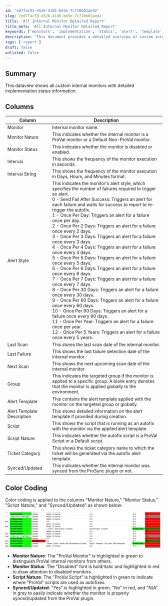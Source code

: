 ```yaml
---
id: 'ed7fac53-e526-41d5-be5e-7c710b01aed2'
slug: /ed7fac53-e526-41d5-be5e-7c710b01aed2
title: 'All Internal Monitor Detailed Report'
title_meta: 'All Internal Monitor Detailed Report'
keywords: ['monitors', 'implementation', 'status', 'alert', 'template', 'sync', 'script', 'failure', 'scan', 'group']
description: 'This document provides a detailed overview of custom internal monitors, including their implementation status, alert styles, execution intervals, and color coding for easy identification of monitor nature and status. It serves as a comprehensive guide for managing and understanding internal monitoring processes.'
tags: ['report']
draft: false
unlisted: false
---
```


## Summary

This dataview shows all custom internal monitors with detailed implementation status information.

## Columns

| Column                    | Description                                                                                                                                                                                                                                                                                                                                                                                                                                                                                                                                                                                                                       |
|---------------------------|-----------------------------------------------------------------------------------------------------------------------------------------------------------------------------------------------------------------------------------------------------------------------------------------------------------------------------------------------------------------------------------------------------------------------------------------------------------------------------------------------------------------------------------------------------------------------------------------------------------------------------------|
| Monitor                   | Internal monitor name.                                                                                                                                                                                                                                                                                                                                                                                                                                                                                                                                                                                                             |
| Monitor Nature            | This indicates whether the internal monitor is a ProVal monitor or a Default Non-ProVal monitor.                                                                                                                                                                                                                                                                                                                                                                                                                                                                                                                                          |
| Monitor Status            | This indicates whether the monitor is disabled or enabled.                                                                                                                                                                                                                                                                                                                                                                                                                                                                                                                                                                              |
| Interval                  | This shows the frequency of the monitor execution in seconds.                                                                                                                                                                                                                                                                                                                                                                                                                                                                                                                                                                 |
| Interval String           | This shows the frequency of the monitor execution in Days, Hours, and Minutes format.                                                                                                                                                                                                                                                                                                                                                                                                                                                                                                                                                   |
| Alert Style               | This indicates the monitor's alert style, which specifies the number of failures required to trigger an alert. <br/> 0 - Send Fail After Success: Triggers an alert for each failure and waits for success to report to re-trigger the autofix. <br/> 1 - Once Per Day: Triggers an alert for a failure once per day. <br/> 2 - Once Per 2 Days: Triggers an alert for a failure once every 2 days. <br/> 3 - Once Per 3 Days: Triggers an alert for a failure once every 3 days. <br/> 4 - Once Per 4 Days: Triggers an alert for a failure once every 4 days. <br/> 5 - Once Per 5 Days: Triggers an alert for a failure once every 5 days. <br/> 6 - Once Per 6 Days: Triggers an alert for a failure once every 6 days. <br/> 7 - Once Per 7 Days: Triggers an alert for a failure once every 7 days. <br/> 8 - Once Per 30 Days: Triggers an alert for a failure once every 30 days. <br/> 9 - Once Per 60 Days: Triggers an alert for a failure once every 60 days. <br/> 10 - Once Per 90 Days: Triggers an alert for a failure once every 90 days. <br/> 11 - Once Per Year: Triggers an alert for a failure once per year. <br/> 12 - Once Per 5 Years: Triggers an alert for a failure once every 5 years. |
| Last Scan                 | This stores the last scan date of the internal monitor.                                                                                                                                                                                                                                                                                                                                                                                                                                                                                                                                                                                |
| Last Failure              | This shows the last failure detection date of the internal monitor.                                                                                                                                                                                                                                                                                                                                                                                                                                                                                                                                                                      |
| Next Scan                 | This shows the next upcoming scan date of the internal monitor.                                                                                                                                                                                                                                                                                                                                                                                                                                                                                                                                                                          |
| Group                     | This indicates the targeted group if the monitor is applied to a specific group. A blank entry denotes that the monitor is applied globally to the environment.                                                                                                                                                                                                                                                                                                                                                                                                                                                                                       |
| Alert Template            | This contains the alert template applied with the monitor on the targeted group or globally.                                                                                                                                                                                                                                                                                                                                                                                                                                                                                                                                             |
| Alert Template Description | This shows detailed information on the alert template if provided during creation.                                                                                                                                                                                                                                                                                                                                                                                                                                                                                                                                             |
| Script                    | This shows the script that is running as an autofix with the monitor via the applied alert template.                                                                                                                                                                                                                                                                                                                                                                                                                                                                                                                            |
| Script Nature             | This indicates whether the autofix script is a ProVal Script or a Default script.                                                                                                                                                                                                                                                                                                                                                                                                                                                                                                                                                           |
| Ticket Category           | This shows the ticket category name to which the ticket will be generated via the autofix alert template.                                                                                                                                                                                                                                                                                                                                                                                                                                                                                                                              |
| Synced/Updated            | This indicates whether the internal monitor was synced from the ProSync plugin or not.                                                                                                                                                                                                                                                                                                                                                                                                                                                                                                                                                     |

## Color Coding

Color coding is applied to the columns "Monitor Nature," "Monitor Status," "Script Nature," and "Synced/Updated" as shown below:

![Color Coding](../../../static/img/docs/ed7fac53-e526-41d5-be5e-7c710b01aed2/image_1.webp)

- **Monitor Nature**: The "ProVal Monitor" is highlighted in green to distinguish ProVal internal monitors from others.
- **Monitor Status**: The "Disabled" font is bold/italic and highlighted in red to draw attention to disabled monitors.
- **Script Nature**: The "ProVal Script" is highlighted in green to indicate where "ProVal" scripts are used as autofixes.
- **Synced/Updated**: "Yes" is highlighted in green, "No" in red, and "N/A" in grey to easily indicate whether the monitor is properly synced/updated from the ProVal plugin.